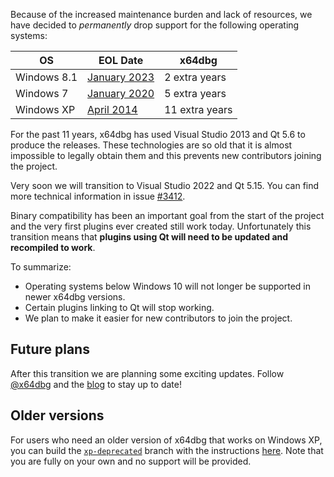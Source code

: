 Because of the increased maintenance burden and lack of resources, we have decided to _permanently_ drop support for the following operating systems:

|OS|EOL Date|x64dbg|
|-|-|-|
|Windows 8.1|[January 2023](https://learn.microsoft.com/en-us/lifecycle/products/windows-81)|2 extra years|
|Windows 7|[January 2020](https://learn.microsoft.com/en-us/lifecycle/products/windows-7)|5 extra years|
|Windows XP|[April 2014](https://learn.microsoft.com/en-us/lifecycle/products/windows-xp)|11 extra years|

For the past 11 years, x64dbg has used Visual Studio 2013 and Qt 5.6 to produce the releases. These technologies are so old that it is almost impossible to legally obtain them and this prevents new contributors joining the project.

Very soon we will transition to Visual Studio 2022 and Qt 5.15. You can find more technical information in issue [#3412](https://github.com/x64dbg/x64dbg/issues/3412).

Binary compatibility has been an important goal from the start of the project and the very first plugins ever created still work today. Unfortunately this transition means that **plugins using Qt will need to be updated and recompiled to work**.

To summarize:
- Operating systems below Windows 10 will not longer be supported in newer x64dbg versions.
- Certain plugins linking to Qt will stop working.
- We plan to make it easier for new contributors to join the project.

## Future plans

After this transition we are planning some exciting updates. Follow [@x64dbg](https://x.com/x64dbg) and the [blog](https://x64dbg.com/blog/) to stay up to date!

## Older versions

For users who need an older version of x64dbg that works on Windows XP, you can build the [`xp-deprecated`](https://github.com/x64dbg/x64dbg/tree/xp-deprecated) branch with the instructions [here](https://github.com/x64dbg/wiki/blob/14c46b3e482f0fa025c349946b1f18cdab89ed60/Compiling-the-whole-project.md). Note that you are fully on your own and no support will be provided.
